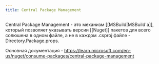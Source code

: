 ```yaml
---
title: Central Package Management
---
```


Central Package Management - это механизм [[MSBuild|MSBuild'а]], который позволяет указывать версии [[Nuget]] пакетов для всего солюшена в одном файле, а не в каждом .csproj файле - Directory.Package.props.

Основная документация - https://learn.microsoft.com/en-us/nuget/consume-packages/central-package-management
